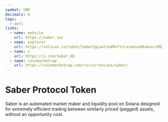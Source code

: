 ```yaml
---
symbol: SBR
decimals: 6
tags:
  - defi
links:
  - name: website
    url: https://saber.so/
  - name: explorer
    url: https://solscan.io/token/Saber2gLauYim4Mvftnrasomsv6NvAuncvMEZwcLpD1
  - name: x
    url: https://x.com/Saber_HQ
  - name: coinmarketcap
    url: https://coinmarketcap.com/ru/currencies/saber/
---
```


# Saber Protocol Token

Saber is an automated market maker and liquidity pool on Solana designed for extremely efficient trading between similarly priced (pegged) assets, without an opportunity cost.
